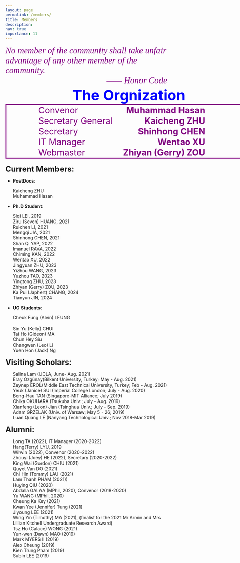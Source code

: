 ```yaml
---
layout: page
permalink: /members/
title: Members
description:   
nav: true
importance: 11
---
```


<div>
    <span style="font-family:Times, serif;font-style:italic;font-size:27px;color:purple;">No member of the community shall take unfair advantage of any other member of the community.</span>
    <br>
    <span style="font-family:Times, serif;font-style:italic;font-size:27px;color:purple;float:right;">—— Honor Code</span>
</div>

<br>
<br>

<div>
    <div style="width:770px;text-align:center;">
        <span style="font-weight:bold; color:blue;font-size:45px;">The Orgnization</span>
    </div>
    <div style="border-style:solid;width:770px;color:purple">
        <span style="font-size:27px;margin-left:100px;">Convenor</span> <span style="font-size:27px;font-weight:bold;float:right;margin-right:150px;">Muhammad Hasan</span><br>
        <span style="font-size:27px;margin-left:100px;">Secretary General</span> <span style="font-size:27px;font-weight:bold;float:right;margin-right:150px;">Kaicheng ZHU</span><br>
        <span style="font-size:27px;margin-left:100px;">Secretary</span> <span style="font-size:27px;font-weight:bold;float:right;margin-right:150px;">Shinhong CHEN</span><br>
        <span style="font-size:27px;margin-left:100px;">IT Manager<span style="font-size:27px;font-weight:bold;float:right;margin-right:150px;">Wentao XU</span></span><br>
        <span style="font-size:27px;margin-left:100px;">Webmaster<span style="font-size:27px;font-weight:bold;float:right;margin-right:150px;">Zhiyan (Gerry) ZOU</span></span>
    </div>
</div>
<br>
<div>
<span style="font-size: 24px; font-weight: bold;">Current Members:</span>
        <ul>
            <li><b>PostDocs</b>:  
                <p>Kaicheng ZHU
                <br>Muhammad Hasan
                </p>
            </li>
            <li><b>Ph.D Student</b>: 
                <p>Siqi LEI, 2019
                <br>Ziru (Seven) HUANG, 2021
                <br>Ruichen LI, 2021
                <br>Mengqi JIA, 2021
                <br>Shinhong CHEN, 2021
                <br>Shan Qi YAP, 2022
                <br>Imanuel RAVA, 2022
                <br>Chiming KAN, 2022
                <br>Wentao XU, 2022
                <br>Jingyuan ZHU, 2023
                <br>Yizhou WANG, 2023
                <br>Yuzhou TAO, 2023
                <br>Yingtong ZHU, 2023
                <br>Zhiyan (Gerry) ZOU, 2023
                <br>Ka Pui (Japhert) CHANG, 2024
                <br>Tianyun JIN, 2024
                </p>
            </li>
            <li><b>UG Students</b>: 
                <p>Cheuk Fung (Alvin) LEUNG
                <br>
                <br>Sin Yu (Kelly) CHUI 
                <br>Tai Ho (Gideon) MA
                <br>Chun Hey Siu
                <br>Changwen (Leo) Li
                <br>Yuen Hon (Jack) Ng
                </p>
            </li>
        </ul>

<span style="font-size: 24px; font-weight: bold;">Visiting Scholars:</span>
        <ul> 
            Salina Lam (UCLA, June- Aug. 2021)
            <br>Eray Özgünay(Bilkent University, Turkey; May - Aug. 2021)
            <br>Zeynep EROL(Middle East Technical University, Turkey; Feb - Aug. 2021) 
            <br>Yeuk (Janice) SUI (Imperial College London; July - Aug. 2020)
            <br>Beng-Hau TAN (Singapore-MIT Alliance; July 2019)
            <br>Chika OKUHARA (Tsukuba Univ.; July - Aug. 2019)
            <br>Xianfeng (Leon) Jian  (Tsinghua Univ.; July - Sep. 2019)
            <br>Adam GRZELAK (Univ. of Warsaw; May 5 - 26; 2019)
            <br>Luan Quang LE (Nanyang Technological Univ.;  Nov 2018-Mar 2019)
        </ul>

<span style="font-size: 24px; font-weight: bold;">Alumni:</span>
    <ul>
        <p>Long TA (2022), IT Manager (2020-2022)
        <br>Hang(Terry) LYU, 2019
        <br>Wilwin (2022), Convenor (2020-2022)
        <br>Zhouyi (Joey) HE (2022), Secretary (2020-2022)
        <br>King Wai (Gordon) CHIU (2021)
        <br>Quyet Van DO (2021)
        <br>Chi Hin (Tommy) LAU (2021)
        <br>Lam Thanh PHAM (2021))
        <br>Huying QIU (2020)
        <br>Abdalla GALAA (MPhil, 2020), Convenor (2018-2020)
        <br>Yu WANG (MPhil, 2020)
        <br>Cheung Ka Key (2021)
        <br>Kwan Yee (Jennifer) Tung (2021)
        <br>Jiyoung LEE (2021)
        <br>Wing Yin (Timothy) MA (2021), (finalist for the 2021 Mr Armin and Mrs Lillian Kitchell Undergraduate Research Award)
        <br>Tsz Ho (Calace) WONG (2021)
        <br>Yun-wen (Dawn) MAO (2019)
        <br>Mark MYERS II (2019)
        <br>Alex Cheung (2019)
        <br>Kien Trung Pham (2019)
        <br>Subin LEE (2019)
        </p>
    </ul>
</div>

<!--
<div>
<h2>Sponsors</h2>
We are grateful for the generous research award and gift supports from the following sponsors:<p>
<img style="height: 60px;" src="/assets/img/sponsor/nsf.jpeg">&nbsp;&nbsp;&nbsp;<img style="height: 60px;" src="/assets/img/sponsor/samsung.jpeg">&nbsp;&nbsp;&nbsp;<img style="height: 60px;" src="/assets/img/sponsor/cisco.jpeg">&nbsp;&nbsp;&nbsp;<img style="height: 60px;" src="/assets/img/sponsor/sony.jpeg">&nbsp;&nbsp;&nbsp;<img style="height: 40px;" src="/assets/img/sponsor/amazon.jpeg"></p>
</div> 
-->